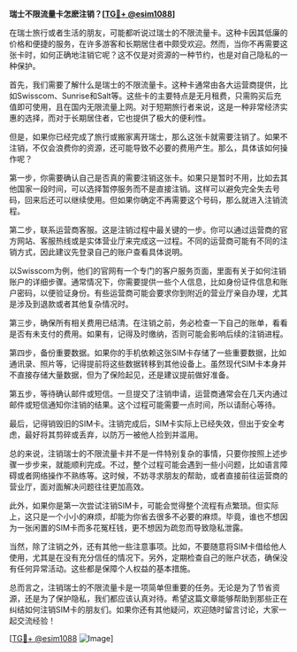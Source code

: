 **瑞士不限流量卡怎麽注销？[[TG💪+ @esim1088](https://t.me/s/esim1088)]**

在瑞士旅行或者生活的朋友，可能都听说过瑞士的不限流量卡。这种卡因其低廉的价格和便捷的服务，在许多游客和长期居住者中颇受欢迎。然而，当你不再需要这张卡时，如何正确地注销它呢？这不仅是对资源的一种节约，也是对自己隐私的一种保护。

首先，我们需要了解什么是瑞士的不限流量卡。这种卡通常由各大运营商提供，比如Swisscom、Sunrise和Salt等。这些卡的主要特点是无月租费，只需购买后充值即可使用，且在国内无限流量上网。对于短期旅行者来说，这是一种非常经济实惠的选择，而对于长期居住者，它也提供了极大的便利性。

但是，如果你已经完成了旅行或搬家离开瑞士，那么这张卡就需要注销了。如果不注销，不仅会浪费你的资源，还可能导致不必要的费用产生。那么，具体该如何操作呢？

第一步，你需要确认自己是否真的需要注销这张卡。如果只是暂时不用，比如去其他国家一段时间，可以选择暂停服务而不是直接注销。这样可以避免完全失去号码，回来后还可以继续使用。但如果你确定不再需要这个号码，那么就进入注销流程。

第二步，联系运营商客服。这是注销过程中最关键的一步。你可以通过运营商的官方网站、客服热线或是实体营业厅来完成这一过程。不同的运营商可能有不同的注销方式，因此建议先登录自己的账户查看具体说明。

以Swisscom为例，他们的官网有一个专门的客户服务页面，里面有关于如何注销账户的详细步骤。通常情况下，你需要提供一些个人信息，比如身份证件信息和账户密码，以便验证身份。有些运营商可能会要求你到附近的营业厅亲自办理，尤其是涉及到退款或者其他复杂情况时。

第三步，确保所有相关费用已结清。在注销之前，务必检查一下自己的账单，看看是否有未支付的费用。如果有，记得及时缴纳，否则可能会影响后续的注销进程。

第四步，备份重要数据。如果你的手机依赖这张SIM卡存储了一些重要数据，比如通讯录、照片等，记得提前将这些数据转移到其他设备上。虽然现代SIM卡本身并不直接存储大量数据，但为了保险起见，还是建议提前做好准备。

第五步，等待确认邮件或短信。一旦提交了注销申请，运营商通常会在几天内通过邮件或短信通知你注销的结果。这个过程可能需要一点时间，所以请耐心等待。

最后，记得销毁旧的SIM卡。注销完成后，SIM卡实际上已经失效，但出于安全考虑，最好将其剪碎或丢弃，以防万一被他人捡到并滥用。

总的来说，注销瑞士的不限流量卡并不是一件特别复杂的事情，只要你按照上述步骤一步步来，就能顺利完成。不过，整个过程可能会遇到一些小问题，比如语言障碍或者网络操作不熟练等。这时候，不妨寻求朋友的帮助，或者直接前往运营商的营业厅，面对面解决问题往往更加高效。

此外，如果你是第一次尝试注销SIM卡，可能会觉得整个流程有点繁琐。但实际上，这只是一个小小的麻烦，却能为你省去很多不必要的麻烦。毕竟，谁也不想因为一张闲置的SIM卡而多花冤枉钱，更不想因为疏忽而导致隐私泄露。

当然，除了注销之外，还有其他一些注意事项。比如，不要随意将SIM卡借给他人使用，尤其是在没有充分信任的情况下。另外，定期检查自己的账户状态，确保没有任何异常活动。这些都是保障个人权益的基本措施。

总而言之，注销瑞士的不限流量卡是一项简单但重要的任务。无论是为了节省资源，还是为了保护隐私，我们都应该认真对待。希望这篇文章能够帮助到那些正在纠结如何注销SIM卡的朋友们。如果你还有其他疑问，欢迎随时留言讨论，大家一起交流经验！

[[TG💪+ @esim1088](https://t.me/s/esim1088) ![Image](https://i.postimg.cc/4NQfJmqS/Snipaste-2025-05-13-00-14-12.png)]